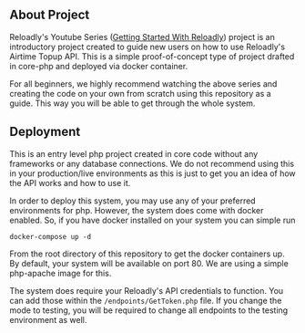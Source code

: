 ## About Project

Reloadly's Youtube Series ([Getting Started With Reloadly](https://www.youtube.com/playlist?list=PLHScUwVHI4TAV03VEtSWyiAp5IkIiBKSp)) project is an introductory project created to guide new users on how to use Reloadly's Airtime Topup API. This is a simple proof-of-concept type of project drafted in core-php and deployed via docker container.

For all beginners, we highly recommend watching the above series and creating the code on your own from scratch using this repository as a guide. This way you will be able to get through the whole system. 


## Deployment

This is an entry level php project created in core code without any frameworks or any database connections. We do not recommend using this in your production/live environments as this is just to get you an idea of how the API works and how to use it. 

In order to deploy this system, you may use any of your preferred environments for php. However, the system does come with docker enabled. So, if you have docker installed on your system you can simple run

``docker-compose up -d``

From the root directory of this repository to get the docker containers up. By default, your system will be available on port 80. We are using a simple php-apache image for this.

The system does require your Reloadly's API credentials to function. You can add those within the `/endpoints/GetToken.php` file. If you change the mode to testing, you will be required to change all endpoints to the testing environment as well.
